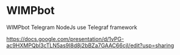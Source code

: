 # WIMPbot
WIMPbot Telegram NodeJs use Telegraf framework

https://docs.google.com/presentation/d/1vPG-ac9HXMPQbl3cTLN5as9I8d8j2bBZa7GAAC66cjI/edit?usp=sharing
